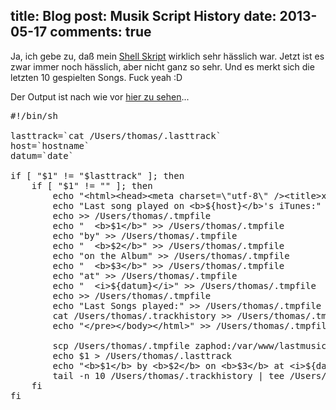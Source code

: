 title: Blog
post: Musik Script History
date: 2013-05-17
comments: true
---

Ja, ich gebe zu, daß mein [Shell Skript][s] wirklich sehr hässlich war. Jetzt ist es zwar immer noch hässlich, aber nicht ganz so sehr. Und es merkt sich die letzten 10 gespielten Songs. Fuck yeah :D

Der Output ist nach wie vor [hier zu sehen][musik]...

<pre class="sh_sh">
#!/bin/sh

lasttrack=`cat /Users/thomas/.lasttrack`
host=`hostname`
datum=`date`

if [ "$1" != "$lasttrack" ]; then
    if [ "$1" != "" ]; then
        echo "&lt;html&gt;&lt;head&gt;&lt;meta charset=\"utf-8\" /&gt;&lt;title&gt;xythobuz listened to...&lt;/title&gt;&lt;/head&gt;&lt;body&gt;&lt;pre&gt;" &gt; /Users/thomas/.tmpfile
        echo "Last song played on &lt;b&gt;${host}&lt;/b&gt;'s iTunes:" &gt;&gt; /Users/thomas/.tmpfile
        echo &gt;&gt; /Users/thomas/.tmpfile
        echo "  &lt;b&gt;$1&lt;/b&gt;" &gt;&gt; /Users/thomas/.tmpfile
        echo "by" &gt;&gt; /Users/thomas/.tmpfile
        echo "  &lt;b&gt;$2&lt;/b&gt;" &gt;&gt; /Users/thomas/.tmpfile
        echo "on the Album" &gt;&gt; /Users/thomas/.tmpfile
        echo "  &lt;b&gt;$3&lt;/b&gt;" &gt;&gt; /Users/thomas/.tmpfile
        echo "at" &gt;&gt; /Users/thomas/.tmpfile
        echo "  &lt;i&gt;${datum}&lt;/i&gt;" &gt;&gt; /Users/thomas/.tmpfile
        echo &gt;&gt; /Users/thomas/.tmpfile
        echo "Last Songs played:" &gt;&gt; /Users/thomas/.tmpfile
        cat /Users/thomas/.trackhistory &gt;&gt; /Users/thomas/.tmpfile
        echo "&lt;/pre&gt;&lt;/body&gt;&lt;/html&gt;" &gt;&gt; /Users/thomas/.tmpfile

        scp /Users/thomas/.tmpfile zaphod:/var/www/lastmusic
        echo $1 &gt; /Users/thomas/.lasttrack
        echo "&lt;b&gt;$1&lt;/b&gt; by &lt;b&gt;$2&lt;/b&gt; on &lt;b&gt;$3&lt;/b&gt; at &lt;i&gt;${datum}&lt;/i&gt;" &gt;&gt; /Users/thomas/.trackhistory
        tail -n 10 /Users/thomas/.trackhistory | tee /Users/thomas/.trackhistory
    fi
fi
</pre>

 [musik]: lastmusic
 [s]: 2013_05_09_itunes.html
